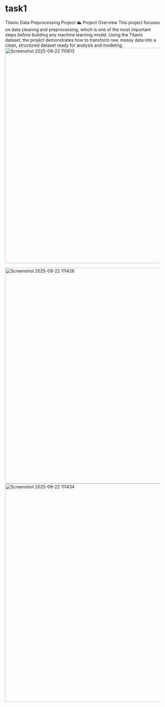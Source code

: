 # task1
Titanic Data Preprocessing Project 🛳️ Project Overview  This project focuses on data cleaning and preprocessing, which is one of the most important steps before building any machine learning model. Using the Titanic dataset, the project demonstrates how to transform raw, messy data into a clean, structured dataset ready for analysis and modeling.
<img width="996" height="702" alt="Screenshot 2025-09-22 110813" src="https://github.com/user-attachments/assets/cbf76a5a-247e-4d28-a1fe-9dfd13ebb64f" />

<img width="1841" height="703" alt="Screenshot 2025-09-22 111426" src="https://github.com/user-attachments/assets/97979520-ce69-45b7-8598-dc9ae22e295a" />



<img width="1835" height="711" alt="Screenshot 2025-09-22 111434" src="https://github.com/user-attachments/assets/f92fbb21-e0bd-4aa2-830f-669c89e6ae5c" />
